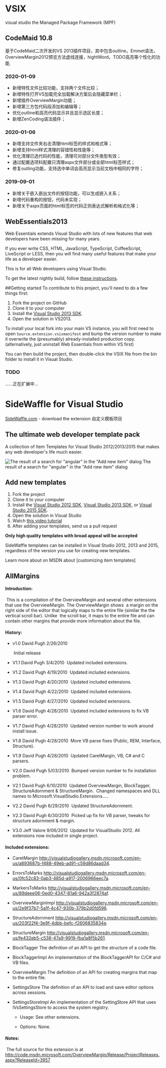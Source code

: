 ﻿# VSIX
visual studio  the Managed Package Framework (MPF)



## CodeMaid 10.8

基于CodeMaid二次开发的VS 2013插件项目，其中包含outline，Emmet语法，OverviewMargin2012预览方法虚线连接，hightWord，TODO高亮等个性化的功能.

### 2020-01-09

* 新增特性文件比较功能，支持两个文件比较；
* 新增特性打开VS加载完全加载解决方案后会隐藏菜单栏；
* 新增插件OverviewMargin功能；
* 新增第三方包代码段添加和编辑等；
* 优化outline和高亮代码显示并且显示选区长度；
* 新增ZenCoding语法插件；

### 2020-01-06

* 新增支持文件夹右击清理html标签的样式和格式等；
* 新增支持html样式清理的容错性和性能等；
* 优化清理已选代码的性能，清理可对部分文件类型有效；
* 通过配置选项科配置只清理aspx文件部分或全部html标签样式；
* 修复outling功能，支持选中单词会高亮显示当前文档中相同的字符；

### 2019-09-01

* 新增关于嵌入嵌出文件的按钮功能，可以生成嵌入关系；
* 新增代码重构的按钮，代码未实现；
* 新增关于aspx页面的html标签的代码正则表达式解析和格式化等；





## WebEssentials2013

Web Essentials extends Visual Studio with lots of new features that web developers have been missing for many years. 

If you ever write CSS, HTML, JavaScript, TypeScript, CoffeeScript, LiveScript or LESS, then you will find many useful features that make your life as a developer easier. 

This is for all Web developers using Visual Studio.

To get the latest nightly build, follow [these instructions](http://vswebessentials.com/download#nightly).

##Getting started
To contribute to this project, you'll need to do a few things first:

1. Fork the project on GitHub
2. Clone it to your computer
3. Install the [Visual Studio 2013 SDK](https://www.microsoft.com/en-us/download/details.aspx?id=40758).
4. Open the solution in VS2013.

To install your local fork into your main VS instance, you will first need to open `Source.extension.vsixmanifest` and bump the version number to make it overwrite the (presumably) already-installed production copy. (alternatively, just uninstall Web Essentials from within VS first)

You can then build the project, then double-click the VSIX file from the bin folder to install it in Visual Studio.

### TODO

......正在扩展中...



# SideWaffle for Visual Studio

[SideWaffle.com](http://sidewaffle.com) - download the extension 自定义模板项目

## The ultimate web developer template pack

A collection of Item Templates for Visual Studio 2012/2013/2015 
that makes any web developer's life much easier.

![The result of a search for "angular" in the "Add new item" dialog](C:/Users/Administrator/Desktop/side-waffle/screenshot.png)
The result of a search for "angular" in the "Add new item" dialog

## Add new templates

1. Fork the project
2. Clone it to your computer
3. Install the [Visual Studio 2012 SDK](http://www.microsoft.com/en-us/download/details.aspx?id=30668), 
   [Visual Studio 2013 SDK](http://www.microsoft.com/en-us/download/details.aspx?id=40758), or 
   [Visual Studio 2015 SDK](https://msdn.microsoft.com/en-us/library/bb166441(v=vs.140).aspx).
4. Open the solution in Visual Studio
5. Watch [this video tutorial](http://youtu.be/h4VaORKgrOw)
6. After adding your templates, send us a pull request

 **Only high quality templates with broad appeal will be accepted**

SideWaffle templates can be installed in Visual Studio 2012, 2013 and 2015, regardless of the version you use for creating new templates.

Learn more about on MSDN about [customizing item templates]



## AllMargins

#### Introduction:

​	This is a compilation of the OverviewMargin and several other extensions that use the OverviewMargin. The OverviewMargin shows
​    a margin on the right side of the editor that logically maps to the entire file (similar the the vertical scroll bar). Unlike
​    the scroll bar, it maps to the entire file and can contain other margins that provide more information about the file.

#### History:

   * v1.0    David Pugh  2/26/2010

     ​        	Initial release

   * V1.1    David Pugh  3/4/2010
     ​        	Updated included extensions.
     
   * V1.2    David Pugh  4/19/2010
     ​        	Updated included extensions.
     
   * V1.3    David Pugh  4/20/2010
     ​        	Updated included extensions.
     
   * V1.4    David Pugh  4/22/2010
     ​        	Updated included extensions.
     
   * V1.5    David Pugh  4/27/2010
     ​        	Updated included extensions.
     
   * V1.6    David Pugh  4/28/2010
     ​        	Updated included extensions to fix VB parser error.
     
   * V1.7    David Pugh  4/28/2010
     ​        	Updated version number to work around install issue.
     
   * V1.8    David Pugh  4/28/2010
     ​        	More VB parse fixes (Public, REM, Interface, Structure).
     
   * V1.9    David Pugh  4/28/2010
     ​        	Updated CaretMargin, VB, C# and C parsers.
     
   * V2.0    David Pugh  5/03/2010
     ​        	Bumped version number to fix installation problem.
     
   * V2.1    David Pugh  6/10/2010
     ​        	Updated OverviewMargin, BlockTagger, StructureAdornment & StructureMargin.
     ​        	Changed namespaces and DLL names to Microsoft.VisualStudio.Extensions.....
     
   * V2.2    David Pugh  6/29/2010
     ​        	Updated StructureAdornment.
     
   * V2.3    David Pugh  6/30/2010
     ​        	Picked up fix for VB parser, tweaks for structure adornment & margin.
     
   * V3.0    Jeff Valore 9/06/2012
     ​        	Updated for VisualStudio 2012. All extensions now included in single project.

#### Included extensions:

* CaretMargin         http://visualstudiogallery.msdn.microsoft.com/en-us/a893687b-f488-49eb-ad91-c59d86daad34.
* ErrorsToMarks       http://visualstudiogallery.msdn.microsoft.com/en-us/0fc52c83-0ab3-485d-a917-2006966eec7a.
* MarkersToMarks      http://visualstudiogallery.msdn.microsoft.com/en-us/89deee06-0ed0-4347-81a6-942a3f2874af.
* OverviewMarginImpl  http://visualstudiogallery.msdn.microsoft.com/en-us/2e9f37b7-5a1f-4c47-930b-379b2d0fd596.
* StructureAdornment  http://visualstudiogallery.msdn.microsoft.com/en-us/203f22f4-3e9f-4dbb-befc-f2606835834e.
*  StructureMargin     http://visualstudiogallery.msdn.microsoft.com/en-us/fe432eb5-c538-47a9-9919-fba1a8f5b261. 

* BlockTagger         The definition of an API to get the structure of a code file.

* BlockTaggerImpl     An implementation of the BlockTaggerAPI for C/C# and VB files.

* OverviewMargin      The definition of an API for creating margins that map to the entire file.

*  SettingsStore       The definition of an API to load and save editor options across sessions.

* SettingsStoreImpl   An implementation of the SettingStore API that uses IVsSettingsStore to access the system registry.

  

  * Usage:
        See other extensions.

  * Options:
        None.

#### Notes:

​    The full source for this extension is at http://code.msdn.microsoft.com/OverviewMargin/Release/ProjectReleases.aspx?ReleaseId=3957

